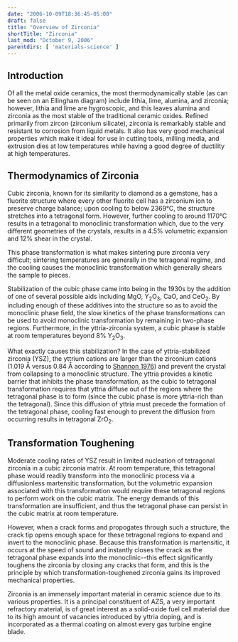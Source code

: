 ```yaml
---
date: "2006-10-09T18:36:45-05:00"
draft: false
title: "Overview of Zirconia"
shortTitle: "Zirconia"
last_mod: "October 9, 2006"
parentdirs: [ 'materials-science' ]
---
```


## Introduction

Of all the metal oxide ceramics, the most thermodynamically stable (as can be
seen on an Ellingham diagram) include lithia, lime, alumina, and zirconia;
however, lithia and lime are hygroscopic, and this leaves alumina and zirconia
as the most stable of the traditional ceramic oxides.  Refined primarily from
zircon (zirconium silicate), zirconia is remarkably stable and resistant to
corrosion from liquid metals.  It also has very good mechanical properties
which make it ideal for use in cutting tools, milling media, and extrusion
dies at low temperatures while having a good degree of ductility at high
temperatures.

## Thermodynamics of Zirconia

Cubic zirconia, known for its similarity to diamond as a gemstone, has a
fluorite structure where every other fluorite cell has a zirconium ion to
preserve charge balance; upon cooling to below 2369&deg;C, the structure
stretches into a tetragonal form.  However, further cooling to around
1170&deg;C results in a tetragonal to monoclinic transformation which, due to
the very different geometries of the crystals, results in a 4.5% volumetric
expansion and 12% shear in the crystal.

This phase transformation is what makes sintering pure zirconia very difficult;
sintering temperatures are generally in the tetragonal regime, and the cooling
causes the monoclinic transformation which generally shears the sample to
pieces.

Stabilization of the cubic phase came into being in the 1930s by the addition
of one of several possible aids including MgO, Y<sub>2</sub>O<sub>3</sub>, CaO,
and CeO<sub>2</sub>.  By including enough of these additives into the
structure so as to avoid the monoclinic phase field, the slow kinetics of the
phase transformations can be used to avoid monoclinic transformation by
remaining in two-phase regions.  Furthermore, in the yttria-zirconia system, a
cubic phase is stable at room temperatures beyond 8% Y<sub>2</sub>O<sub>3</sub>.

What exactly causes this stabilization?  In the case of yttria-stabilized
zirconia (YSZ), the yttrium cations are larger than the zirconium cations
(1.019 &Aring; versus 0.84 &Aring; according to [Shannon 1976][Shannon 1976])
and prevent the crystal from collapsing to a monoclinic structure.  The yttria
provides a kinetic barrier that inhibits the phase transformation, as the
cubic to tetragonal transformation requires that yttria diffuse out of the
regions where the tetragonal phase is to form (since the cubic phase is more
yttria-rich than the tetragonal).  Since this diffusion of yttria must precede
the formation of the tetragonal phase, cooling fast enough to prevent the
diffusion from occurring results in tetragonal ZrO<sub>2</sub>.

## Transformation Toughening

Moderate cooling rates of YSZ result in limited nucleation of tetragonal
zirconia in a cubic zirconia matrix.  At room temperature, this tetragonal
phase would readily transform into the monoclinic process via a diffusionless
martensitic transformation, but the volumetric expansion associated with this
transformation would require these tetragonal regions to perform work on the
cubic matrix.  The energy demands of this transformation are insufficient, and
thus the tetragonal phase can persist in the cubic matrix at room temperature.

However, when a crack forms and propogates through such a structure, the crack
tip opens enough space for these tetragonal regions to expand and invert to the
monoclinic phase.  Because this transformation is martensitic, it occurs at
the speed of sound and instantly closes the crack as the tetragonal phase
expands into the monoclinic--this effect significantly toughens the zirconia
by closing any cracks that form, and this is the principle by which transformation-toughened zirconia gains its improved mechanical properties.

Zirconia is an immensely important material in ceramic science due to its
various properties.  It is a principal constituent of AZS, a very important
refractory material, is of great interest as a solid-oxide fuel cell material
due to its high amount of vacancies introduced by yttria doping, and is
incorporated as a thermal coating on almost every gas turbine engine blade.

[Shannon 1976]: http://dx.doi.org/10.1107/S0567739476001551
